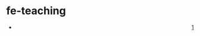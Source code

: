 # fe-teaching
<ul style="position:relative">
	<li id="pageTop">
		<a href="#chapter1"></a>
	</li>
	<a href="./chapter0.md" style="position:absolute;bottom:0;right:0">1</a>
</ul>
